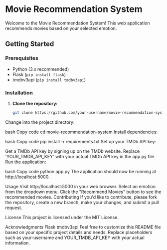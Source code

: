 # Movie Recommendation System

Welcome to the Movie Recommendation System! This web application recommends movies based on your selected emotion.

## Getting Started

### Prerequisites

- Python (3.x recommended)
- Flask (`pip install flask`)
- tmdbv3api (`pip install tmdbv3api`)

### Installation

1. **Clone the repository:**

   ```bash
   git clone https://github.com/your-username/movie-recommendation-system.git
Change into the project directory:

bash
Copy code
cd movie-recommendation-system
Install dependencies:

bash
Copy code
pip install -r requirements.txt
Set up your TMDb API key:

Get a TMDb API key by signing up on the TMDb website.
Replace 'YOUR_TMDB_API_KEY' with your actual TMDb API key in the app.py file.
Run the application:

bash
Copy code
python app.py
The application should now be running at http://localhost:5000.

Usage
Visit http://localhost:5000 in your web browser.
Select an emotion from the dropdown menu.
Click the "Recommend Movies" button to see the recommended movies.
Contributing
If you'd like to contribute, please fork the repository, create a new branch, make your changes, and submit a pull request.

License
This project is licensed under the MIT License.

Acknowledgments
Flask
tmdbv3api
Feel free to customize this README file based on your specific project details and needs. Replace placeholders such as your-username and YOUR_TMDB_API_KEY with your actual information.
